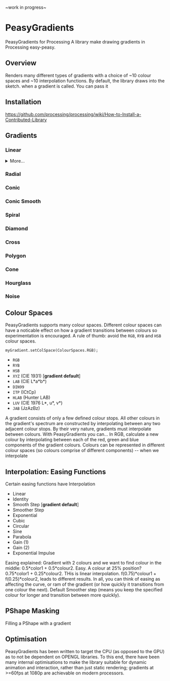 \~work in progress\~

# PeasyGradients

PeasyGradients for Processing
A library make drawing gradients in Processing easy-peasy.

## Overview
Renders many different types of gradients with a choice of ~10 colour spaces and ~10 interpolation functions. By default, the library draws into the sketch. when a gradient is called. You can pass it 

## Installation

https://github.com/processing/processing/wiki/How-to-Install-a-Contributed-Library

## Gradients

### Linear
<details><summary>More...</summary>
  * `linearGradient(Gradient gradient, float angle)`
</details>

### Radial
### Conic
### Conic Smooth
### Spiral
### Diamond
### Cross
### Polygon
### Cone
### Hourglass
### Noise

## Colour Spaces

PeasyGradients supports many colour spaces. Different colour spaces can have a noticable effect on how a gradient transitions between colours so experimentation is encouraged. A rule of thumb: avoid the `RGB`, `RYB` and `HSB` colour spaces.

 `myGradient.setColSpace(ColourSpaces.RGB);`

* `RGB`
* `RYB`
* `HSB`
* `XYZ` (CIE 1931) [**gradient default**]
* `LAB` (CIE L\*a\*b*)
* `DIN99`
* `ITP` (ICtCp)
* `HLAB` (Hunter LAB)
* `LUV` (CIE 1976 L*, u*, v*)
* `JAB` (JzAzBz)

A gradient consists of only a few defined colour stops. All other colours in the gradient's spectrum are constructed by interpolating between any two adjacent colour stops.
By their very nature, gradients must interpolate between colours. With PeasyGradients you can... In RGB, calculate a new colour by interpolating between each of the red, green and blue components of the gradient colours. Colours can be represented in different colour spaces (so colours comprise of different components) -- when we interpolate 

## Interpolation: Easing Functions
Certain easing functions have 
Interpolation

* Linear
* Identity
* Smooth Step [**gradient default**]
* Smoother Step
* Exponential
* Cubic
* Circular
* Sine
* Parabola
* Gain (1)
* Gain (2)
* Exponential Impulse

Easing explained: Gradient with 2 colours and we want to find colour in the middle: 0.5\*color1 + 0.5\*colour2. Easy. A colour at 25% position?  0.75\*color1 + 0.25\*colour2. THis is linear interpolation. f(0.75)\*colour1 + f(0.25)\*colour2, leads to different results. In all, you can think of easing as affecting the curve, or ram of the gradient (or how quickly it transitions from one colour the next). Default Smoother step (means you keep the specified colour for longer and transition between more quickly).

## PShape Masking
Filling a PShape with a gradient

## Optimisation
PeasyGradients has been written to target the CPU (as opposed to the GPU) as to not be dependent on OPENGL libraries. To this end, there have been many internal optimisations to make the library suitable for dynamic animation and interaction, rather than just static rendering; gradients at >=60fps at 1080p are achievable on modern processors.
